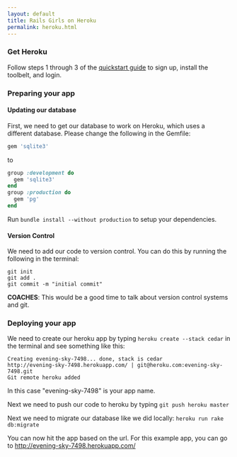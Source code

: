 ```yaml
---
layout: default
title: Rails Girls on Heroku
permalink: heroku.html
---
```


### Get Heroku

Follow steps 1 through 3 of the [quickstart guide](https://devcenter.heroku.com/articles/quickstart) to sign up, install the toolbelt, and login.

### Preparing your app

#### Updating our database

First, we need to get our database to work on Heroku, which uses a different database. Please change the following in the Gemfile:

```ruby
gem 'sqlite3'
```

to

```ruby
group :development do
  gem 'sqlite3'
end
group :production do
  gem 'pg'
end
```

Run `bundle install --without production` to setup your dependencies.

#### Version Control

We need to add our code to version control. You can do this by running the following in the terminal:

```
git init
git add .
git commit -m "initial commit"
```

__COACHES__: This would be a good time to talk about version control systems and git.


### Deploying your app

We need to create our heroku app by typing `heroku create --stack cedar` in the terminal and see something like this:

```
Creating evening-sky-7498... done, stack is cedar
http://evening-sky-7498.herokuapp.com/ | git@heroku.com:evening-sky-7498.git
Git remote heroku added
```

In this case "evening-sky-7498" is your app name.

Next we need to push our code to heroku by typing `git push heroku master`

Next we need to migrate our database like we did locally: `heroku run rake db:migrate`

You can now hit the app based on the url. For this example app, you can go to http://evening-sky-7498.herokuapp.com/

